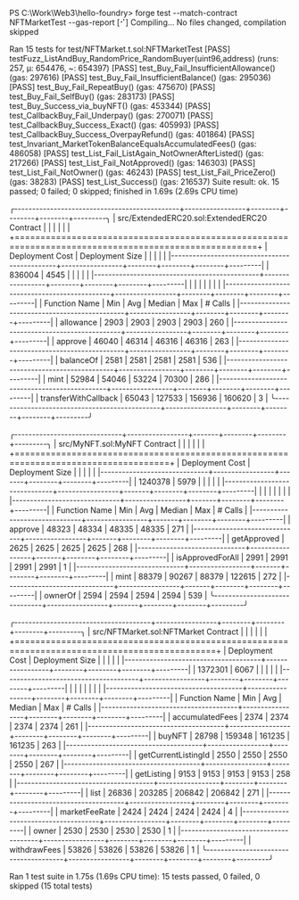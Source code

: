 PS C:\Work\Web3\hello-foundry> forge test --match-contract NFTMarketTest --gas-report
[⠊] Compiling...
No files changed, compilation skipped

Ran 15 tests for test/NFTMarket.t.sol:NFTMarketTest
[PASS] testFuzz_ListAndBuy_RandomPrice_RandomBuyer(uint96,address) (runs: 257, μ: 654476, ~: 654397)
[PASS] test_Buy_Fail_InsufficientAllowance() (gas: 297616)
[PASS] test_Buy_Fail_InsufficientBalance() (gas: 295036)
[PASS] test_Buy_Fail_RepeatBuy() (gas: 475670)
[PASS] test_Buy_Fail_SelfBuy() (gas: 283173)
[PASS] test_Buy_Success_via_buyNFT() (gas: 453344)
[PASS] test_CallbackBuy_Fail_Underpay() (gas: 270071)
[PASS] test_CallbackBuy_Success_Exact() (gas: 405993)
[PASS] test_CallbackBuy_Success_OverpayRefund() (gas: 401864)
[PASS] test_Invariant_MarketTokenBalanceEqualsAccumulatedFees() (gas: 486058)
[PASS] test_List_Fail_ListAgain_NotOwnerAfterListed() (gas: 217266)
[PASS] test_List_Fail_NotApproved() (gas: 146303)
[PASS] test_List_Fail_NotOwner() (gas: 46243)
[PASS] test_List_Fail_PriceZero() (gas: 38283)
[PASS] test_List_Success() (gas: 216537)
Suite result: ok. 15 passed; 0 failed; 0 skipped; finished in 1.69s (2.69s CPU time)

╭----------------------------------------------+-----------------+--------+--------+--------+---------╮
| src/ExtendedERC20.sol:ExtendedERC20 Contract |                 |        |        |        |         |
+=====================================================================================================+
| Deployment Cost                              | Deployment Size |        |        |        |         |
|----------------------------------------------+-----------------+--------+--------+--------+---------|
| 836004                                       | 4545            |        |        |        |         |
|----------------------------------------------+-----------------+--------+--------+--------+---------|
|                                              |                 |        |        |        |         |
|----------------------------------------------+-----------------+--------+--------+--------+---------|
| Function Name                                | Min             | Avg    | Median | Max    | # Calls |
|----------------------------------------------+-----------------+--------+--------+--------+---------|
| allowance                                    | 2903            | 2903   | 2903   | 2903   | 260     |
|----------------------------------------------+-----------------+--------+--------+--------+---------|
| approve                                      | 46040           | 46314  | 46316  | 46316  | 263     |
|----------------------------------------------+-----------------+--------+--------+--------+---------|
| balanceOf                                    | 2581            | 2581   | 2581   | 2581   | 536     |
|----------------------------------------------+-----------------+--------+--------+--------+---------|
| mint                                         | 52984           | 54046  | 53224  | 70300  | 286     |
|----------------------------------------------+-----------------+--------+--------+--------+---------|
| transferWithCallback                         | 65043           | 127533 | 156936 | 160620 | 3       |
╰----------------------------------------------+-----------------+--------+--------+--------+---------╯

╭------------------------------+-----------------+-------+--------+--------+---------╮
| src/MyNFT.sol:MyNFT Contract |                 |       |        |        |         |
+====================================================================================+
| Deployment Cost              | Deployment Size |       |        |        |         |
|------------------------------+-----------------+-------+--------+--------+---------|
| 1240378                      | 5979            |       |        |        |         |
|------------------------------+-----------------+-------+--------+--------+---------|
|                              |                 |       |        |        |         |
|------------------------------+-----------------+-------+--------+--------+---------|
| Function Name                | Min             | Avg   | Median | Max    | # Calls |
|------------------------------+-----------------+-------+--------+--------+---------|
| approve                      | 48323           | 48334 | 48335  | 48335  | 271     |
|------------------------------+-----------------+-------+--------+--------+---------|
| getApproved                  | 2625            | 2625  | 2625   | 2625   | 268     |
|------------------------------+-----------------+-------+--------+--------+---------|
| isApprovedForAll             | 2991            | 2991  | 2991   | 2991   | 1       |
|------------------------------+-----------------+-------+--------+--------+---------|
| mint                         | 88379           | 90267 | 88379  | 122615 | 272     |
|------------------------------+-----------------+-------+--------+--------+---------|
| ownerOf                      | 2594            | 2594  | 2594   | 2594   | 539     |
╰------------------------------+-----------------+-------+--------+--------+---------╯

╭--------------------------------------+-----------------+--------+--------+--------+---------╮
| src/NFTMarket.sol:NFTMarket Contract |                 |        |        |        |         |
+=============================================================================================+
| Deployment Cost                      | Deployment Size |        |        |        |         |
|--------------------------------------+-----------------+--------+--------+--------+---------|
| 1372301                              | 6067            |        |        |        |         |
|--------------------------------------+-----------------+--------+--------+--------+---------|
|                                      |                 |        |        |        |         |
|--------------------------------------+-----------------+--------+--------+--------+---------|
| Function Name                        | Min             | Avg    | Median | Max    | # Calls |
|--------------------------------------+-----------------+--------+--------+--------+---------|
| accumulatedFees                      | 2374            | 2374   | 2374   | 2374   | 261     |
|--------------------------------------+-----------------+--------+--------+--------+---------|
| buyNFT                               | 28798           | 159348 | 161235 | 161235 | 263     |
|--------------------------------------+-----------------+--------+--------+--------+---------|
| getCurrentListingId                  | 2550            | 2550   | 2550   | 2550   | 267     |
|--------------------------------------+-----------------+--------+--------+--------+---------|
| getListing                           | 9153            | 9153   | 9153   | 9153   | 258     |
|--------------------------------------+-----------------+--------+--------+--------+---------|
| list                                 | 26836           | 203285 | 206842 | 206842 | 271     |
|--------------------------------------+-----------------+--------+--------+--------+---------|
| marketFeeRate                        | 2424            | 2424   | 2424   | 2424   | 4       |
|--------------------------------------+-----------------+--------+--------+--------+---------|
| owner                                | 2530            | 2530   | 2530   | 2530   | 1       |
|--------------------------------------+-----------------+--------+--------+--------+---------|
| withdrawFees                         | 53826           | 53826  | 53826  | 53826  | 1       |
╰--------------------------------------+-----------------+--------+--------+--------+---------╯


Ran 1 test suite in 1.75s (1.69s CPU time): 15 tests passed, 0 failed, 0 skipped (15 total tests)